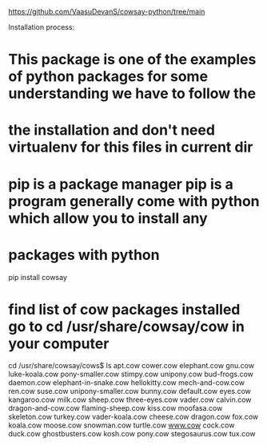 https://github.com/VaasuDevanS/cowsay-python/tree/main

Installation process:

# This package is one of the examples of python packages for some understanding we have to follow the 
# the installation and don't need virtualenv for this files in current dir
# pip is a package manager pip is a program generally come with python which allow you to install any
# packages with python
pip install cowsay

# find list of cow packages installed go to cd /usr/share/cowsay/cow in your computer
cd /usr/share/cowsay/cows$ ls
apt.cow        cower.cow           elephant.cow           gnu.cow         luke-koala.cow    pony-smaller.cow  stimpy.cow      unipony.cow
bud-frogs.cow  daemon.cow          elephant-in-snake.cow  hellokitty.cow  mech-and-cow.cow  ren.cow           suse.cow        unipony-smaller.cow
bunny.cow      default.cow         eyes.cow               kangaroo.cow    milk.cow          sheep.cow         three-eyes.cow  vader.cow
calvin.cow     dragon-and-cow.cow  flaming-sheep.cow      kiss.cow        moofasa.cow       skeleton.cow      turkey.cow      vader-koala.cow
cheese.cow     dragon.cow          fox.cow                koala.cow       moose.cow         snowman.cow       turtle.cow      www.cow
cock.cow       duck.cow            ghostbusters.cow       kosh.cow        pony.cow          stegosaurus.cow   tux.cow
